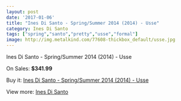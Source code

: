 ```yaml
---
layout: post
date: '2017-01-06'
title: "Ines Di Santo - Spring/Summer 2014 (2014) - Usse"
category: Ines Di Santo
tags: ["spring","santo","pretty","usse","formal"]
image: http://img.metalkind.com/77608-thickbox_default/usse.jpg
---
```

Ines Di Santo - Spring/Summer 2014 (2014) - Usse

On Sales: **$341.99**
<a href="https://www.metalkind.com/en/ines-di-santo/1988-usse.html"><amp-img layout="responsive" width="600" height="600" src="//img.metalkind.com/77608-thickbox_default/usse.jpg" alt="Ines Di Santo - Spring/Summer 2014 (2014) - Usse 0" /></a>
<a href="https://www.metalkind.com/en/ines-di-santo/1988-usse.html"><amp-img layout="responsive" width="600" height="600" src="//img.metalkind.com/77609-thickbox_default/usse.jpg" alt="Ines Di Santo - Spring/Summer 2014 (2014) - Usse 1" /></a>
<a href="https://www.metalkind.com/en/ines-di-santo/1988-usse.html"><amp-img layout="responsive" width="600" height="600" src="//img.metalkind.com/77610-thickbox_default/usse.jpg" alt="Ines Di Santo - Spring/Summer 2014 (2014) - Usse 2" /></a>

Buy it: [Ines Di Santo - Spring/Summer 2014 (2014) - Usse](https://www.metalkind.com/en/ines-di-santo/1988-usse.html "Ines Di Santo - Spring/Summer 2014 (2014) - Usse")

View more: [Ines Di Santo](https://www.metalkind.com/en/60-ines-di-santo "Ines Di Santo")